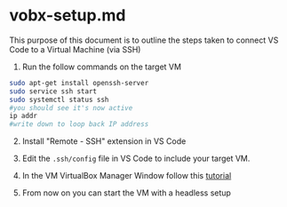 # vobx-setup.md

This purpose of this document is to outline the steps taken to connect VS Code to a Virtual Machine (via SSH)

1. Run the follow commands on the target VM
```bash
sudo apt-get install openssh-server
sudo service ssh start
sudo systemctl status ssh
#you should see it's now active
ip addr
#write down to loop back IP address
```

2. Install "Remote - SSH" extension in VS Code

3. Edit the `.ssh/config` file in VS Code to include your target VM. 

4. In the VM VirtualBox Manager Window follow this [tutorial](https://dev.to/developertharun/easy-way-to-ssh-into-virtualbox-machine-any-os-just-x-steps-5d9i)

5. From now on you can start the VM with a headless setup